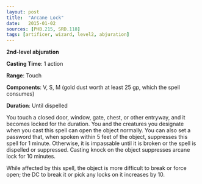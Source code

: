 ```yaml
---
layout: post
title:  "Arcane Lock"
date:   2015-01-02
sources: [PHB.215, SRD.118]
tags: [artificer, wizard, level2, abjuration]
---
```


**2nd-level abjuration**

**Casting Time**: 1 action

**Range**: Touch

**Components**: V, S, M (gold dust worth at least 25 gp, which the spell consumes)

**Duration**: Until dispelled

You touch a closed door, window, gate, chest, or other entryway, and it becomes locked for the duration. You and the creatures you designate when you cast this spell can open the object normally. You can also set a password that, when spoken within 5 feet of the object, suppresses this spell for 1 minute. Otherwise, it is impassable until it is broken or the spell is dispelled or suppressed. Casting knock on the object suppresses arcane lock for 10 minutes.

While affected by this spell, the object is more difficult to break or force open; the DC to break it or pick any locks on it increases by 10.
